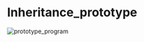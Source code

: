 # Inheritance_prototype
![prototype_program](https://user-images.githubusercontent.com/65452556/157814119-58036328-b94c-450c-8cc6-476e76aa1248.PNG)
